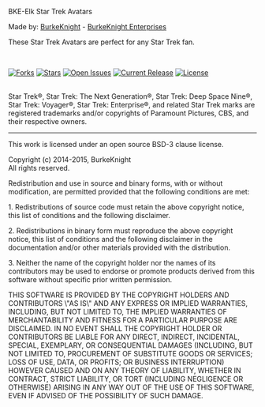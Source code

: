 <p>BKE-Elk Star Trek Avatars</p>
<p>Made by: <a href="http://www.elkarte.net/community/index.php?action=profile;u=130">BurkeKnight</a> - <a href="http://www.burkeknight.com/">BurkeKnight Enterprises</a></p>
<p>These Star Trek Avatars are perfect for any Star Trek fan.</p>
<br />

[![Forks](https://img.shields.io/github/forks/BurkeKnight-Enterprises/BKE-Elk-Star-Trek-Avatars.svg)](https://github.com/BurkeKnight-Enterprises/BKE-Elk-Star-Trek-Avatars/network)
[![Stars](https://img.shields.io/github/stars/BurkeKnight-Enterprises/BKE-Elk-Star-Trek-Avatars.svg)](hhttps://github.com/BurkeKnight-Enterprises/BKE-Elk-Star-Trek-Avatars/stargazers)
[![Open Issues](https://img.shields.io/github/issues/BurkeKnight-Enterprises/BKE-Elk-Star-Trek-Avatars.svg)](https://github.com/BurkeKnight-Enterprises/BKE-Elk-Star-Trek-Avatars/issues)
[![Current Release](https://img.shields.io/github/release/BurkeKnight-Enterprises/BKE-Elk-Star-Trek-Avatars.svg)](https://github.com/BurkeKnight-Enterprises/BKE-Elk-Star-Trek-Avatars/releases)
[![License](https://img.shields.io/pypi/l/Django.svg)](http://opensource.org/licenses/BSD-3-Clause)<br /><br />


<p>Star Trek®, Star Trek: The Next Generation®, Star Trek: Deep Space Nine®, Star Trek: Voyager®, Star Trek: Enterprise®, and related Star Trek marks are registered trademarks and/or copyrights of Paramount Pictures, CBS, and their respective owners.</p>

<hr /><p>This work is licensed under an open source BSD-3 clause license.</p><p>Copyright (c) 2014-2015, BurkeKnight<br />
All rights reserved.</p><p>Redistribution and use in source and binary forms, with or without modification, are permitted provided that the following conditions are met:</p><p>1. Redistributions of source code must retain the above copyright notice, this list of conditions and the following disclaimer.</p><p>2. Redistributions in binary form must reproduce the above copyright notice, this list of conditions and the following disclaimer in the documentation and/or other materials provided with the distribution.</p><p>3. Neither the name of the copyright holder nor the names of its contributors may be used to endorse or promote products derived from this software without specific prior written permission.</p><p>THIS SOFTWARE IS PROVIDED BY THE COPYRIGHT HOLDERS AND CONTRIBUTORS \"AS IS\" AND ANY EXPRESS OR IMPLIED WARRANTIES, INCLUDING, BUT NOT LIMITED TO, THE IMPLIED WARRANTIES OF MERCHANTABILITY AND FITNESS FOR A PARTICULAR PURPOSE ARE DISCLAIMED. IN NO EVENT SHALL THE COPYRIGHT HOLDER OR CONTRIBUTORS BE LIABLE FOR ANY DIRECT, INDIRECT, INCIDENTAL, SPECIAL, EXEMPLARY, OR CONSEQUENTIAL DAMAGES (INCLUDING, BUT NOT LIMITED TO, PROCUREMENT OF SUBSTITUTE GOODS OR SERVICES; LOSS OF USE, DATA, OR PROFITS; OR BUSINESS INTERRUPTION) HOWEVER CAUSED AND ON ANY THEORY OF LIABILITY, WHETHER IN CONTRACT, STRICT LIABILITY, OR TORT (INCLUDING NEGLIGENCE OR OTHERWISE) ARISING IN ANY WAY OUT OF THE USE OF THIS SOFTWARE, EVEN IF ADVISED OF THE POSSIBILITY OF SUCH DAMAGE.</p>
